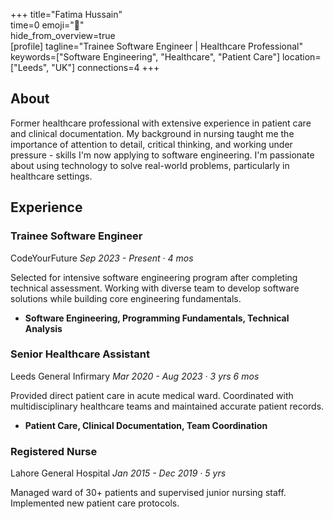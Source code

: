 +++ 
title="Fatima Hussain"  
time=0 
emoji="👤"  
hide_from_overview=true  
[profile] 
tagline="Trainee Software Engineer | Healthcare Professional" 
keywords=["Software Engineering", "Healthcare", "Patient Care"] 
location=["Leeds", "UK"] 
connections=4 
+++

## About

Former healthcare professional with extensive experience in patient care and clinical documentation. My background in nursing taught me the importance of attention to detail, critical thinking, and working under pressure - skills I'm now applying to software engineering. I'm passionate about using technology to solve real-world problems, particularly in healthcare settings.

## Experience

### Trainee Software Engineer

CodeYourFuture
_Sep 2023 - Present · 4 mos_

Selected for intensive software engineering program after completing technical assessment. Working with diverse team to develop software solutions while building core engineering fundamentals.

- **Software Engineering, Programming Fundamentals, Technical Analysis**

### Senior Healthcare Assistant

Leeds General Infirmary
_Mar 2020 - Aug 2023 · 3 yrs 6 mos_

Provided direct patient care in acute medical ward. Coordinated with multidisciplinary healthcare teams and maintained accurate patient records.

- **Patient Care, Clinical Documentation, Team Coordination**

### Registered Nurse

Lahore General Hospital
_Jan 2015 - Dec 2019 · 5 yrs_

Managed ward of 30+ patients and supervised junior nursing staff. Implemented new patient care protocols.
